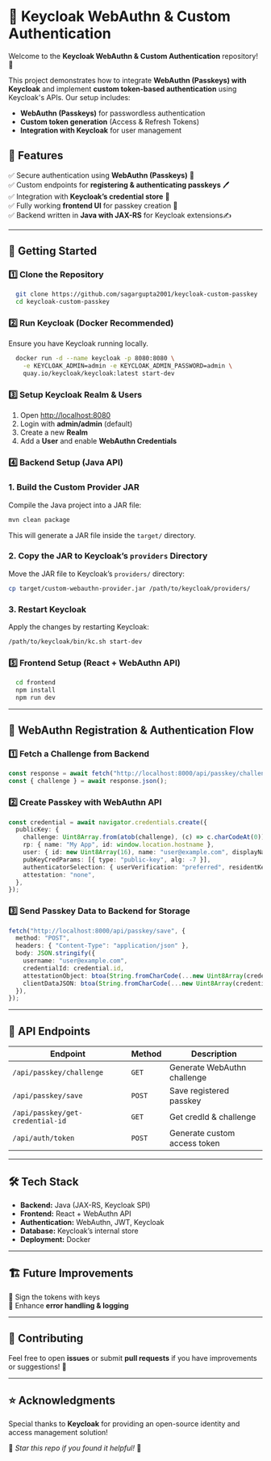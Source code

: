 # 🔐 Keycloak WebAuthn & Custom Authentication

Welcome to the **Keycloak WebAuthn & Custom Authentication** repository! 🚀

This project demonstrates how to integrate **WebAuthn (Passkeys) with Keycloak** and implement **custom token-based authentication** using Keycloak's APIs. Our setup includes:
- **WebAuthn (Passkeys)** for passwordless authentication
- **Custom token generation** (Access & Refresh Tokens)
- **Integration with Keycloak** for user management

## 📌 Features

✅ Secure authentication using **WebAuthn (Passkeys)** 🔑  
✅ Custom endpoints for **registering & authenticating passkeys** 🖊️   
✅ Integration with **Keycloak’s credential store** 🏦  
✅ Fully working **frontend UI** for passkey creation 🎨  
✅ Backend written in **Java with JAX-RS** for Keycloak extensions✍️  

---

## 🚀 Getting Started

### **1️⃣ Clone the Repository**
```sh
  git clone https://github.com/sagargupta2001/keycloak-custom-passkey
  cd keycloak-custom-passkey
```

### **2️⃣ Run Keycloak (Docker Recommended)**
Ensure you have Keycloak running locally.
```sh
  docker run -d --name keycloak -p 8080:8080 \
    -e KEYCLOAK_ADMIN=admin -e KEYCLOAK_ADMIN_PASSWORD=admin \
    quay.io/keycloak/keycloak:latest start-dev
```

### **3️⃣ Setup Keycloak Realm & Users**
1. Open [http://localhost:8080](http://localhost:8080)
2. Login with **admin/admin** (default)
3. Create a new **Realm**
4. Add a **User** and enable **WebAuthn Credentials**

### **4️⃣ Backend Setup (Java API)**
### 1. Build the Custom Provider JAR

Compile the Java project into a JAR file:

```sh
mvn clean package
```

This will generate a JAR file inside the `target/` directory.

### 2. Copy the JAR to Keycloak’s `providers` Directory

Move the JAR file to Keycloak’s `providers/` directory:

```sh
cp target/custom-webauthn-provider.jar /path/to/keycloak/providers/
```

### 3. Restart Keycloak

Apply the changes by restarting Keycloak:

```sh
/path/to/keycloak/bin/kc.sh start-dev
```

### **5️⃣ Frontend Setup (React + WebAuthn API)**
```sh
  cd frontend
  npm install
  npm run dev
```

---

## 🔑 WebAuthn Registration & Authentication Flow

### **1️⃣ Fetch a Challenge from Backend**
```ts
const response = await fetch("http://localhost:8000/api/passkey/challenge");
const { challenge } = await response.json();
```

### **2️⃣ Create Passkey with WebAuthn API**
```ts
const credential = await navigator.credentials.create({
  publicKey: {
    challenge: Uint8Array.from(atob(challenge), (c) => c.charCodeAt(0)),
    rp: { name: "My App", id: window.location.hostname },
    user: { id: new Uint8Array(16), name: "user@example.com", displayName: "User Name" },
    pubKeyCredParams: [{ type: "public-key", alg: -7 }],
    authenticatorSelection: { userVerification: "preferred", residentKey: "required" },
    attestation: "none",
  },
});
```

### **3️⃣ Send Passkey Data to Backend for Storage**
```ts
fetch("http://localhost:8000/api/passkey/save", {
  method: "POST",
  headers: { "Content-Type": "application/json" },
  body: JSON.stringify({
    username: "user@example.com",
    credentialId: credential.id,
    attestationObject: btoa(String.fromCharCode(...new Uint8Array(credential.response.attestationObject))),
    clientDataJSON: btoa(String.fromCharCode(...new Uint8Array(credential.response.clientDataJSON))),
  }),
});
```

---

## 🔧 API Endpoints
| Endpoint | Method | Description                  |
|----------|--------|------------------------------|
| `/api/passkey/challenge` | `GET`  | Generate WebAuthn challenge  |
| `/api/passkey/save` | `POST` | Save registered passkey      |
| `/api/passkey/get-credential-id` | `GET`  | Get credId & challenge       |
| `/api/auth/token` | `POST` | Generate custom access token |

---

## 🛠️ Tech Stack
- **Backend:** Java (JAX-RS, Keycloak SPI)
- **Frontend:** React + WebAuthn API
- **Authentication:** WebAuthn, JWT, Keycloak
- **Database:** Keycloak’s internal store
- **Deployment:** Docker

---

## 🏗️ Future Improvements
🚀 Sign the tokens with keys  
🚀 Enhance **error handling & logging**  

---

## 🤝 Contributing
Feel free to open **issues** or submit **pull requests** if you have improvements or suggestions! 🎉

---

## ⭐ Acknowledgments
Special thanks to **Keycloak** for providing an open-source identity and access management solution!

📌 *Star this repo if you found it helpful!* 🌟


